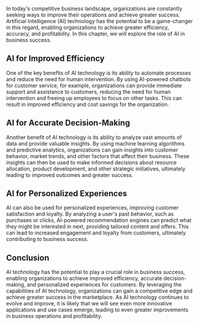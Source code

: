 
In today's competitive business landscape, organizations are constantly seeking ways to improve their operations and achieve greater success. Artificial Intelligence (AI) technology has the potential to be a game-changer in this regard, enabling organizations to achieve greater efficiency, accuracy, and profitability. In this chapter, we will explore the role of AI in business success.

AI for Improved Efficiency
--------------------------

One of the key benefits of AI technology is its ability to automate processes and reduce the need for human intervention. By using AI-powered chatbots for customer service, for example, organizations can provide immediate support and assistance to customers, reducing the need for human intervention and freeing up employees to focus on other tasks. This can result in improved efficiency and cost savings for the organization.

AI for Accurate Decision-Making
-------------------------------

Another benefit of AI technology is its ability to analyze vast amounts of data and provide valuable insights. By using machine learning algorithms and predictive analytics, organizations can gain insights into customer behavior, market trends, and other factors that affect their business. These insights can then be used to make informed decisions about resource allocation, product development, and other strategic initiatives, ultimately leading to improved outcomes and greater success.

AI for Personalized Experiences
-------------------------------

AI can also be used for personalized experiences, improving customer satisfaction and loyalty. By analyzing a user's past behavior, such as purchases or clicks, AI-powered recommendation engines can predict what they might be interested in next, providing tailored content and offers. This can lead to increased engagement and loyalty from customers, ultimately contributing to business success.

Conclusion
----------

AI technology has the potential to play a crucial role in business success, enabling organizations to achieve improved efficiency, accurate decision-making, and personalized experiences for customers. By leveraging the capabilities of AI technology, organizations can gain a competitive edge and achieve greater success in the marketplace. As AI technology continues to evolve and improve, it is likely that we will see even more innovative applications and use cases emerge, leading to even greater improvements in business operations and profitability.
